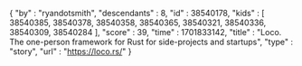 {
  "by" : "ryandotsmith",
  "descendants" : 8,
  "id" : 38540178,
  "kids" : [ 38540385, 38540378, 38540358, 38540365, 38540321, 38540336, 38540309, 38540284 ],
  "score" : 39,
  "time" : 1701833142,
  "title" : "Loco. The one-person framework for Rust for side-projects and startups",
  "type" : "story",
  "url" : "https://loco.rs/"
}

